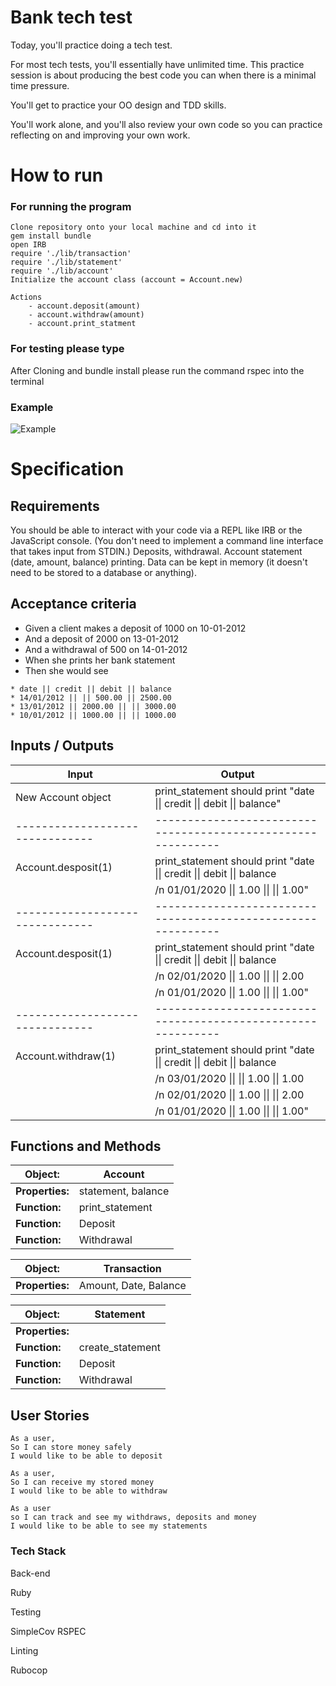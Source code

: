 # Bank tech test

Today, you'll practice doing a tech test.

For most tech tests, you'll essentially have unlimited time. This practice session is about producing the best code you can when there is a minimal time pressure.

You'll get to practice your OO design and TDD skills.

You'll work alone, and you'll also review your own code so you can practice reflecting on and improving your own work.


# How to run

### For running the program

    Clone repository onto your local machine and cd into it
    gem install bundle
    open IRB
    require './lib/transaction'
    require './lib/statement'
    require './lib/account'
    Initialize the account class (account = Account.new)
    
    Actions
        - account.deposit(amount)
        - account.withdraw(amount)
        - account.print_statment
    
### For testing please type

After Cloning and bundle install please run the command rspec into the terminal 

### Example

![Example](https://github.com/tobydawson1/Tech-Test-the-First/blob/master/Example.png)

# Specification

## Requirements

You should be able to interact with your code via a REPL like IRB or the JavaScript console. (You don't need to implement a command line interface that takes input from STDIN.)
Deposits, withdrawal.
Account statement (date, amount, balance) printing.
Data can be kept in memory (it doesn't need to be stored to a database or anything).

## Acceptance criteria

* Given a client makes a deposit of 1000 on 10-01-2012
* And a deposit of 2000 on 13-01-2012
* And a withdrawal of 500 on 14-01-2012
* When she prints her bank statement
* Then she would see

```
* date || credit || debit || balance
* 14/01/2012 || || 500.00 || 2500.00
* 13/01/2012 || 2000.00 || || 3000.00
* 10/01/2012 || 1000.00 || || 1000.00
```

## Inputs / Outputs

| Input                           | Output                                                                                         | 
| ------------------------------- | ------------------------------------------------------------   | 
| New Account object              | print_statement should print "date &#124;&#124; credit &#124;&#124; debit &#124;&#124; balance" |
| ------------------------------- | ------------------------------------------------------------  | 
| Account.desposit(1)             | print_statement should print "date &#124;&#124; credit &#124;&#124; debit &#124;&#124; balance  |
|                                 | /n 01/01/2020 &#124;&#124; 1.00 &#124;&#124; &#124;&#124; 1.00"                                |
| ------------------------------- | ------------------------------------------------------------   | 
| Account.desposit(1)             | print_statement should print "date &#124;&#124; credit &#124;&#124; debit &#124;&#124; balance  |
|                                 |                              /n 02/01/2020 &#124;&#124; 1.00 &#124;&#124; &#124;&#124; 2.00    |
|                                 |                              /n 01/01/2020 &#124;&#124; 1.00 &#124;&#124; &#124;&#124; 1.00"   |
| ------------------------------- | ------------------------------------------------------------   | 
| Account.withdraw(1) | print_statement should print "date &#124;&#124; credit &#124;&#124; debit &#124;&#124; balance  |
|                                 |                              /n 03/01/2020 &#124;&#124; &#124;&#124; 1.00 &#124;&#124; 1.00    | 
|                                 |                              /n 02/01/2020 &#124;&#124; 1.00 &#124;&#124; &#124;&#124; 2.00    |
|                                 |                              /n 01/01/2020 &#124;&#124; 1.00 &#124;&#124; &#124;&#124; 1.00"   |

## Functions and Methods

| Object:          | Account                                            | 
| ---------------- | -------------------------------------------------- | 
| **Properties:**  | statement, balance                                 |
| **Function:**    | print_statement                                    |
| **Function:**    | Deposit                                            |  
| **Function:**    | Withdrawal                                         |  

| Object:          | Transaction                                        | 
| ---------------- | -------------------------------------------------- | 
| **Properties:**  | Amount, Date, Balance                              |


| Object:          | Statement                                          | 
| ---------------- | -------------------------------------------------- | 
| **Properties:**  |                                                    |
| **Function:**    | create_statement                                   |
| **Function:**    | Deposit                                            |  
| **Function:**    | Withdrawal                                         |  

## User Stories

```
As a user, 
So I can store money safely
I would like to be able to deposit
```


```
As a user,
So I can receive my stored money 
I would like to be able to withdraw
```

```
As a user
so I can track and see my withdraws, deposits and money
I would like to be able to see my statements
```

### Tech Stack

Back-end

Ruby

Testing

SimpleCov
RSPEC

Linting 

Rubocop